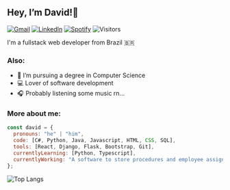 ## Hey, I’m David!👋

[![Gmail](https://img.shields.io/badge/Gmail-D14836?style=for-the-badge&logo=gmail&logoColor=white&style=flat)](mailto:daviddmrtns@gmail.com)
[![LinkedIn](https://img.shields.io/badge/linkedin-%230077B5.svg?style=for-the-badge&logo=linkedin&logoColor=white&style=flat)](https://www.linkedin.com/in/davidmrtns)
[![Spotify](https://img.shields.io/badge/Spotify-1ED760?style=for-the-badge&logo=spotify&logoColor=white&style=flat)](https://open.spotify.com/user/16cx1r75jmbgddlbr59yhtyzw?si=q1Og9ZazT7ueyD-cH3NfgQ)
![Visitors](https://api.visitorbadge.io/api/visitors?path=https%3A%2F%2Fgithub.com%2Fdavidmrtns%2Fdavidmrtns&label=Visitors&labelColor=%23697689&countColor=%23263759&style=flat)

I'm a fullstack web developer from Brazil 🇧🇷

### Also:
- 📖 I’m pursuing a degree in Computer Science
- 💻 Lover of software development
- 🎧 Probably listening some music rn...

### More about me:

```javascript
const david = {
  pronouns: "he" | "him",
  code: [C#, Python, Java, Javascript, HTML, CSS, SQL],
  tools: [React, Django, Flask, Bootstrap, Git],
  currentlyLearning: [Python, Typescript],
  currentlyWorking: "A software to store procedures and employee assignments from a company, named Blueprint"
};
```

![Top Langs](https://github-readme-stats.vercel.app/api/top-langs/?username=davidmrtns&layout=compact&theme=algolia&size_weight=0.5&count_weight=0.5&hide=css,scss)

